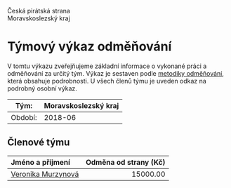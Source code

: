 Česká pirátská strana  
Moravskoslezský kraj

Týmový výkaz odměňování
===========================

V tomtu výkazu zveřejňujeme základní informace o vykonané práci a odměňování
za určitý tým. Výkaz je sestaven podle [metodiky odměňování][metodika],
která obsahuje podrobnosti. U všech členů týmu je uveden odkaz na podrobný osobní výkaz.

Tým:                     | Moravskoslezský kraj
-----------------------  | --------------------
Období:                  | 2018-06

Členové týmu
--------------

| Jméno a příjmení                          |   Odměna od strany (Kč) |
|:------------------------------------------|------------------------:|
| [Veronika Murzynová](veronika-murzynova/) |                15000.00 |


[metodika]: https://redmine.pirati.cz/projects/po/wiki/Odmenovani
